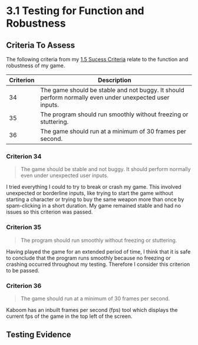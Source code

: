 # 3.1 Testing for Function and Robustness

## Criteria To Assess

The following criteria from my [1.5 Sucess Criteria](../analysis/1.5-success-criteria.md) relate to the function and robustness of my game.

| Criterion | Description                                                                                            |
| --------- | ------------------------------------------------------------------------------------------------------ |
| 34        | The game should be stable and not buggy. It should perform normally even under unexpected user inputs. |
| 35        | The program should run smoothly without freezing or stuttering.                                        |
| 36        | The game should run at a minimum of 30 frames per second.                                              |

### Criterion 34

> The game should be stable and not buggy. It should perform normally even under unexpected user inputs.

I tried everything I could to try to break or crash my game. This involved unexpected or borderline inputs, like trying to start the game without starting a character or trying to buy the same weapon more than once by spam-clicking in a short duration. My game remained stable and had no issues so this criterion was passed.

### Criterion 35

> The program should run smoothly without freezing or stuttering.

Having played the game for an extended period of time, I think that it is safe to conclude that the program runs smoothly because no freezing or crashing occurred throughout my testing. Therefore I consider this criterion to be passed.

### Criterion 36

> The game should run at a minimum of 30 frames per second.

Kaboom has an inbuilt frames per second (fps) tool which displays the current fps of the game in the top left of the screen.

## Testing Evidence
